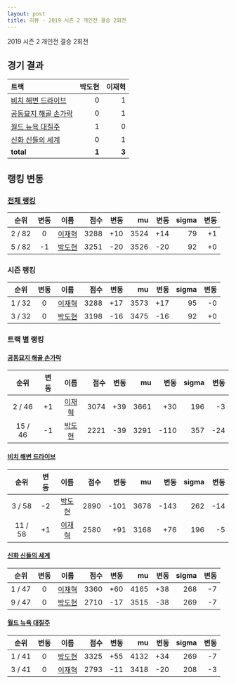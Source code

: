 ```yaml
---
layout: post
title: 리뷰 - 2019 시즌 2 개인전 결승 2회전
---
```


2019 시즌 2 개인전 결승 2회전


## 경기 결과

| 트랙 | 박도현 | 이재혁 |
|:---|---:|---:|
| [비치 해변 드라이브](../haebyun) | 0 | 1 |
| [공동묘지 해골 손가락](../haeson) | 0 | 1 |
| [월드 뉴욕 대질주](../newyork) | 1 | 0 |
| [신화 신들의 세계](../shinsegye) | 0 | 1 |
| __total__ | __1__ | __3__ |


## 랭킹 변동


### [전체 랭킹](../singles-full)

| 순위 | 변동 | 이름 | 점수 | 변동 | mu | 변동 | sigma | 변동 |
|:---:|:---:|:---:|---:|---:|---:|---:|---:|---:|
| 2 / 82 | 0 | [이재혁](../ijaehyeok) | 3288 | +10 | 3524 | +14 | 79 | +1 |
| 5 / 82 | -1 | [박도현](../bakdohyeon) | 3251 | -20 | 3526 | -20 | 92 | +0 |

### 시즌 랭킹

| 순위 | 변동 | 이름 | 점수 | 변동 | mu | 변동 | sigma | 변동 |
|:---:|:---:|:---:|---:|---:|---:|---:|---:|---:|
| 1 / 32 | 0 | [이재혁](../ijaehyeok) | 3288 | +17 | 3573 | +17 | 95 | -0 |
| 3 / 32 | 0 | [박도현](../bakdohyeon) | 3198 | -16 | 3475 | -16 | 92 | +0 |

### 트랙 별 랭킹


#### [공동묘지 해골 손가락](../haeson)

| 순위 | 변동 | 이름 | 점수 | 변동 | mu | 변동 | sigma | 변동 |
|:---:|:---:|:---:|---:|---:|---:|---:|---:|---:|
| 2 / 46 | +1 | [이재혁](../ijaehyeok) | 3074 | +39 | 3661 | +30 | 196 | -3 |
| 15 / 46 | -1 | [박도현](../bakdohyeon) | 2221 | -39 | 3291 | -110 | 357 | -24 |

#### [비치 해변 드라이브](../haebyun)

| 순위 | 변동 | 이름 | 점수 | 변동 | mu | 변동 | sigma | 변동 |
|:---:|:---:|:---:|---:|---:|---:|---:|---:|---:|
| 3 / 58 | -2 | [박도현](../bakdohyeon) | 2890 | -101 | 3678 | -143 | 262 | -14 |
| 11 / 58 | +1 | [이재혁](../ijaehyeok) | 2580 | +91 | 3168 | +76 | 196 | -5 |

#### [신화 신들의 세계](../shinsegye)

| 순위 | 변동 | 이름 | 점수 | 변동 | mu | 변동 | sigma | 변동 |
|:---:|:---:|:---:|---:|---:|---:|---:|---:|---:|
| 1 / 47 | 0 | [이재혁](../ijaehyeok) | 3360 | +60 | 4165 | +38 | 268 | -7 |
| 9 / 47 | 0 | [박도현](../bakdohyeon) | 2710 | -17 | 3515 | -38 | 269 | -7 |

#### [월드 뉴욕 대질주](../newyork)

| 순위 | 변동 | 이름 | 점수 | 변동 | mu | 변동 | sigma | 변동 |
|:---:|:---:|:---:|---:|---:|---:|---:|---:|---:|
| 1 / 41 | 0 | [박도현](../bakdohyeon) | 3325 | +55 | 4132 | +34 | 269 | -7 |
| 3 / 41 | 0 | [이재혁](../ijaehyeok) | 2793 | -11 | 3418 | -20 | 208 | -3 |
